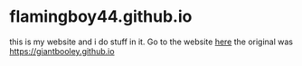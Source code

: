 # flamingboy44.github.io
this is my website and i do stuff in it.
Go to the website [here](https://flamingboy44.github.io)
the original was https://giantbooley.github.io
